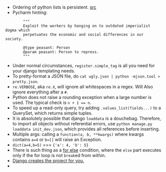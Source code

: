 * Ordering of python lists is persistent. [src](http://stackoverflow.com/a/13694053)
* Pycharm hinting: 

```
        """
        Exploit the workers by hanging on to outdated imperialist dogma which
        perpetuates the economic and social differences in our society.

        @type peasant: Person
        @param peasant: Person to repress.
        """
```

* Under normal circumstances, `register.simple_tag` is all you need for your django templating needs.
* To pretty-format a JSON file, do `cat ugly.json | python -mjson.tool > pretty.json`.
* `re.VERBOSE`, aka `re.X`, will ignore all whitespaces in a regex. Will Also ignore everything after a `#`.
* Python does not raise a rounding exception when a large number is used. The typical check is `n + 1 == n`.
* To speed up a read-only query, try adding `.values_list(fields...)` to a QuerySet, which returns simple tuples.
* It is absolutely possible that django `loaddata` is a douchebag. 
  Therefore, to import all objects without referential errors, use `python manage.py loaddata init_dev.json`, 
  which provides all references before inserting.
* Multiple args: calling a `function(a, b, **kwargs)` where kwargs contains `a=4` or `b=[]` will raise an Exception.
* `dict(a=4,b=5)` === `{'a': 4, 'b': 5}`
* There is such thing as a [for else](http://stackoverflow.com/questions/19061990/python-dividing-integers-in-a-list-by-another-list-until-the-result-is-zero/19062037?noredirect=1#comment28174201_19062037) condition, where the `else` part executes only if the for loop is not `break`ed from within.
* [Django creates the project for you.](https://docs.djangoproject.com/en/dev/intro/tutorial01/#creating-a-project)
*
